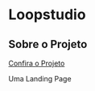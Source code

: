 # Loopstudio

## Sobre o Projeto

[Confira o Projeto](https://loopstudio-2.vercel.app/)

Uma Landing Page
